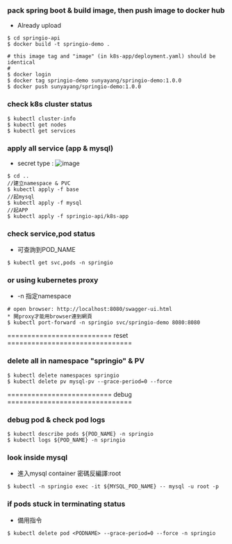 ### pack spring boot & build image, then push image to docker hub  
* Already upload
```
$ cd springio-api
$ docker build -t springio-demo .

# this image tag and "image" (in k8s-app/deployment.yaml) should be identical
#
$ docker login
$ docker tag springio-demo sunyayang/springio-demo:1.0.0
$ docker push sunyayang/springio-demo:1.0.0
```

### check k8s cluster status  
```
$ kubectl cluster-info
$ kubectl get nodes
$ kubectl get services
```

### apply all service (app & mysql)  
* secret type :
![image](https://user-images.githubusercontent.com/22904639/194242722-d1ebeef9-7256-47a9-9075-0e04a23bb015.png)

```
$ cd ..
//建立namespace & PVC
$ kubectl apply -f base
//起mysql
$ kubectl apply -f mysql
//起APP
$ kubectl apply -f springio-api/k8s-app
```

### check service,pod status  
* 可查詢到POD_NAME
```
$ kubectl get svc,pods -n springio
```

### or using kubernetes proxy
* -n 指定namespace
```
# open browser: http://localhost:8080/swagger-ui.html
* 開proxy才能用browser連到網頁
$ kubectl port-forward -n springio svc/springio-demo 8080:8080
```

========================== reset ===============================
### delete all in namespace "springio" & PV  
```
$ kubectl delete namespaces springio
$ kubectl delete pv mysql-pv --grace-period=0 --force
```

========================== debug ===============================
### debug pod & check pod logs  
```
$ kubectl describe pods ${POD_NAME} -n springio 
$ kubectl logs ${POD_NAME} -n springio   
```

### look inside mysql  
* 進入mysql container 密碼反編譯:root
```
$ kubectl -n springio exec -it ${MYSQL_POD_NAME} -- mysql -u root -p
```

### if pods stuck in terminating status  
* 備用指令
```
$ kubectl delete pod <PODNAME> --grace-period=0 --force -n springio  
```
